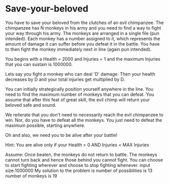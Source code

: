 # Save-your-beloved

You have to save your beloved from the clutches of an evil chimpanzee. 
The chimpanzee has N monkeys in his army and you need to find a way to fight your way through his army.
The monkeys are arranged in a single file (pun intended). Each monkey has a number assigned to it, which represents the amount of damage it can suffer before you defeat it in the battle. You have to then fight the monkey immediately next in line (again pun intended).

You begins with a Health = 2000 and Injuries = 1 and the maximum Injuries that you can sustain is 1000000.

Lets say you fight a monkey who can deal 'D' damage. Then your health decreases by D and your total injuries get multiplied by D.

You can initially strategically position yourself anywhere in the line. You need to find the maximum number of monkeys that you can defeat. You assume that after this feat of great skill, the evil chimp will return your beloved safe and sound. 

We reiterate that you don't need to necessarily reach the evil chimpanzee to win. Nor, do you have to defeat all the monkeys. You just need to defeat the maximum possible, starting anywhere. 

Oh and also, we need you to be alive after your battle! 

 Hint: You are alive only if your Health > 0 AND Injuries < MAX Injuries

Assume:
Once beaten, the monkeys do not return to battle.
The monkeys cannot turn back and hence those behind you cannot fight.
You can choose to start fighting wherever and choose to stop fighting whenever. 
input size:1000000
My solution to the problem is
number of possiblities is 13
number of monkeys is 19
